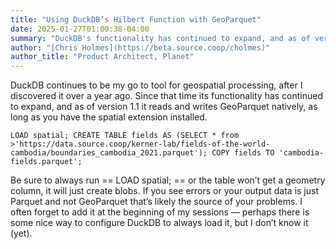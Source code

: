 ```yaml
---
title: "Using DuckDB’s Hilbert Function with GeoParquet"
date: 2025-01-27T01:00:38-04:00
summary: "DuckDB's functionality has continued to expand, and as of version 1.1 it reads and writes GeoParquet natively, as long as you have the spatial extension installed."
author: "[Chris Holmes](https://beta.source.coop/cholmes)"
author_title: "Product Architect, Planet" 
---
```


DuckDB continues to be my go to tool for geospatial processing, after I discovered it over a year ago. Since that time its functionality has continued to expand, and as of version 1.1 it reads and writes GeoParquet natively, as long as you have the spatial extension installed.

``LOAD spatial;
CREATE TABLE fields AS
 (SELECT * from >'https://data.source.coop/kerner-lab/fields-of-the-world-cambodia/boundaries_cambodia_2021.parquet');
COPY fields TO 'cambodia-fields.parquet';``

Be sure to always run == LOAD spatial; == or the table won’t get a geometry column, it will just create blobs. If you see errors or your output data is just Parquet and not GeoParquet that’s likely the source of your problems. I often forget to add it at the beginning of my sessions — perhaps there is some nice way to configure DuckDB to always load it, but I don’t know it (yet).
